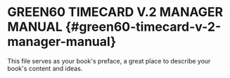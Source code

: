 # GREEN60 TIMECARD V.2 MANAGER MANUAL {#green60-timecard-v-2-manager-manual}

This file serves as your book&#039;s preface, a great place to describe your book&#039;s content and ideas.